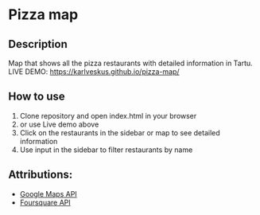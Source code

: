 # Pizza map

## Description
Map that shows all the pizza restaurants with detailed information in Tartu.<br>
LIVE DEMO: https://karlveskus.github.io/pizza-map/

## How to use
1. Clone repository and open index.html in your browser
2. or use Live demo above
3. Click on the restaurants in the sidebar or map to see detailed information
4. Use input in the sidebar to filter restaurants by name
## Attributions:
- [Google Maps API](https://developers.google.com/maps/)
- [Foursquare API](https://developer.foursquare.com/)
